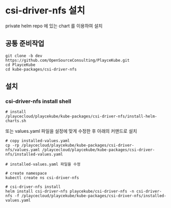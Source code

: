 # csi-driver-nfs 설치

private helm repo 에 있는 chart 를 이용하여 설치

## 공통 준비작업

```ShellSession
git clone -b dev https://github.com/OpenSourceConsulting/PlayceKube.git
cd PlayceKube
cd kube-packages/csi-driver-nfs
```

## 설치

### csi-driver-nfs install shell

```ShellSession
# install
/playcecloud/playcekube/kube-packages/csi-driver-nfs/install-helm-charts.sh
```

또는 values.yaml 파일을 설정에 맞게 수정한 후 아래의 커맨드로 설치

```ShellSession
# copy installed-values.yaml
cp -rp /playcecloud/playcekube/kube-packages/csi-driver-nfs/values.yaml /playcecloud/playcekube/kube-packages/csi-driver-nfs/installed-values.yaml

# installed-values.yaml 파일을 수정

# create namespace
kubectl create ns csi-driver-nfs

# csi-driver-nfs install
helm install csi-driver-nfs playcekube/csi-driver-nfs -n csi-driver-nfs -f /playcecloud/playcekube/kube-packages/csi-driver-nfs/installed-values.yaml
```

